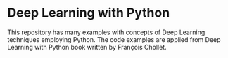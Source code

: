 # Deep Learning with Python
This repository has many examples with concepts of Deep Learning techniques employing Python. The code examples are applied from Deep Learning with Python book written by François Chollet.
